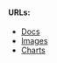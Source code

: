 #### URLs:
- [Docs](https://github.com/resmoio/kubernetes-event-exporter)
- [Images](https://hub.docker.com/r/bitnami/kubernetes-event-exporter/tags)
- [Charts](https://github.com/bitnami/charts/tree/main/bitnami/kubernetes-event-exporter/)
